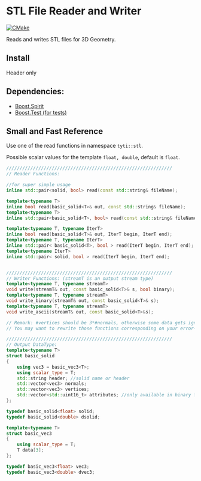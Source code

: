 # STL File Reader and Writer
[![CMake](https://github.com/TinyTinni/FileSTL/actions/workflows/cmake-build.yml/badge.svg)](https://github.com/TinyTinni/FileSTL/actions/workflows/cmake-build.yml)

Reads and writes STL files for 3D Geometry.

## Install
Header only

## Dependencies:
  - [Boost.Spirit](http://www.boost.org/)
  - [Boost.Test (for tests)](http://www.boost.org/)

## Small and Fast Reference
Use one of the read functions in namespace `tyti::stl`.

Possible scalar values for the template `float, double`, default is `float`.

```c++
//////////////////////////////////////////////////////////////
// Reader Functions:

//for super simple usage
inline std::pair<solid, bool> read(const std::string& fileName);

template<typename T>
inline bool read(basic_solid<T>& out, const std::string& fileName);
template<typename T>
inline std::pair<basic_solid<T>, bool> read(const std::string& fileName);

template<typename T, typename IterT>
inline bool read(basic_solid<T>& out, IterT begin, IterT end);
template<typename T, typename IterT>
inline std::pair< basic_solid<T>, bool > read(IterT begin, IterT end);
template<typename IterT>
inline std::pair< solid, bool > read(IterT begin, IterT end);


//////////////////////////////////////////////////////////////
// Writer Functions: (streamT is an output stream type)
template<typename T, typename streamT>
void write(streamT& out, const basic_solid<T>& s, bool binary);
template<typename T, typename streamT>
void write_binary(streamT& out, const basic_solid<T>& s);
template<typename T, typename streamT>
void write_ascii(streamT& out, const basic_solid<T>&s);

// Remark: #vertices should be 3*#normals, otherwise some data gets ignored
// You may want to rewrite those functions corresponding on your error-checking presumptions

//////////////////////////////////////////////////////////////
// Output DataType:
template<typename T>
struct basic_solid
{
    using vec3 = basic_vec3<T>;
    using scalar_type = T;
    std::string header; //solid name or header
    std::vector<vec3> normals;
    std::vector<vec3> vertices;
    std::vector<std::uint16_t> attributes; //only available in binary files
};

typedef basic_solid<float> solid;
typedef basic_solid<double> dsolid;

template<typename T>
struct basic_vec3
{
    using scalar_type = T;
    T data[3];
};

typedef basic_vec3<float> vec3;
typedef basic_vec3<double> dvec3;
```
